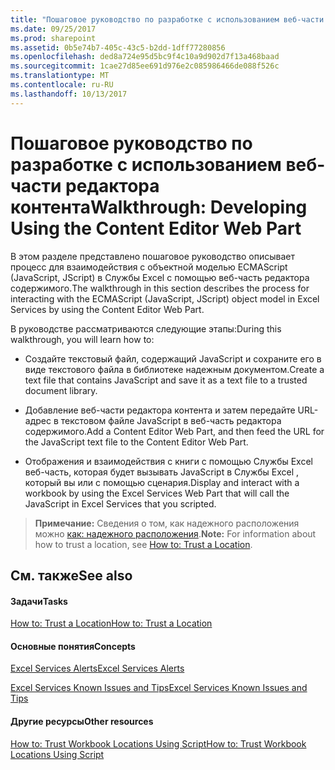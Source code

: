 ```yaml
---
title: "Пошаговое руководство по разработке с использованием веб-части редактора контента"
ms.date: 09/25/2017
ms.prod: sharepoint
ms.assetid: 0b5e74b7-405c-43c5-b2dd-1dff77280856
ms.openlocfilehash: ded8a724e95d5bc9f4c10a9d902d7f13a468baad
ms.sourcegitcommit: 1cae27d85ee691d976e2c085986466de088f526c
ms.translationtype: MT
ms.contentlocale: ru-RU
ms.lasthandoff: 10/13/2017
---
```

# <a name="walkthrough-developing-using-the-content-editor-web-part"></a><span data-ttu-id="d7d20-102">Пошаговое руководство по разработке с использованием веб-части редактора контента</span><span class="sxs-lookup"><span data-stu-id="d7d20-102">Walkthrough: Developing Using the Content Editor Web Part</span></span>

<span data-ttu-id="d7d20-103">В этом разделе представлено пошаговое руководство описывает процесс для взаимодействия с объектной моделью ECMAScript (JavaScript, JScript) в Службы Excel с помощью веб-часть редактора содержимого.</span><span class="sxs-lookup"><span data-stu-id="d7d20-103">The walkthrough in this section describes the process for interacting with the ECMAScript (JavaScript, JScript) object model in Excel Services by using the Content Editor Web Part.</span></span>
  
    
    

<span data-ttu-id="d7d20-104">В руководстве рассматриваются следующие этапы:</span><span class="sxs-lookup"><span data-stu-id="d7d20-104">During this walkthrough, you will learn how to:</span></span>
- <span data-ttu-id="d7d20-105">Создайте текстовый файл, содержащий JavaScript и сохраните его в виде текстового файла в библиотеке надежным документом.</span><span class="sxs-lookup"><span data-stu-id="d7d20-105">Create a text file that contains JavaScript and save it as a text file to a trusted document library.</span></span> 
    
  
- <span data-ttu-id="d7d20-106">Добавление веб-части редактора контента и затем передайте URL-адрес в текстовом файле JavaScript в веб-часть редактора содержимого.</span><span class="sxs-lookup"><span data-stu-id="d7d20-106">Add a Content Editor Web Part, and then feed the URL for the JavaScript text file to the Content Editor Web Part.</span></span>
    
  
- <span data-ttu-id="d7d20-107">Отображения и взаимодействия с книги с помощью Службы Excel веб-часть, которая будет вызывать JavaScript в Службы Excel , который вы или с помощью сценария.</span><span class="sxs-lookup"><span data-stu-id="d7d20-107">Display and interact with a workbook by using the Excel Services Web Part that will call the JavaScript in Excel Services that you scripted.</span></span> 
    
  

> <span data-ttu-id="d7d20-108">**Примечание:** Сведения о том, как надежного расположения можно [как: надежного расположения](how-to-trust-a-location.md).</span><span class="sxs-lookup"><span data-stu-id="d7d20-108">**Note:** For information about how to trust a location, see  [How to: Trust a Location](how-to-trust-a-location.md).</span></span> 
  
    
    


## <a name="see-also"></a><span data-ttu-id="d7d20-109">См. также</span><span class="sxs-lookup"><span data-stu-id="d7d20-109">See also</span></span>


#### <a name="tasks"></a><span data-ttu-id="d7d20-110">Задачи</span><span class="sxs-lookup"><span data-stu-id="d7d20-110">Tasks</span></span>


  
    
    
 [<span data-ttu-id="d7d20-111">How to: Trust a Location</span><span class="sxs-lookup"><span data-stu-id="d7d20-111">How to: Trust a Location</span></span>](how-to-trust-a-location.md)
#### <a name="concepts"></a><span data-ttu-id="d7d20-112">Основные понятия</span><span class="sxs-lookup"><span data-stu-id="d7d20-112">Concepts</span></span>


  
    
    
 [<span data-ttu-id="d7d20-113">Excel Services Alerts</span><span class="sxs-lookup"><span data-stu-id="d7d20-113">Excel Services Alerts</span></span>](excel-services-alerts.md)
  
    
    
 [<span data-ttu-id="d7d20-114">Excel Services Known Issues and Tips</span><span class="sxs-lookup"><span data-stu-id="d7d20-114">Excel Services Known Issues and Tips</span></span>](excel-services-known-issues-and-tips.md)
#### <a name="other-resources"></a><span data-ttu-id="d7d20-115">Другие ресурсы</span><span class="sxs-lookup"><span data-stu-id="d7d20-115">Other resources</span></span>


  
    
    
 [<span data-ttu-id="d7d20-116">How to: Trust Workbook Locations Using Script</span><span class="sxs-lookup"><span data-stu-id="d7d20-116">How to: Trust Workbook Locations Using Script</span></span>](http://msdn.microsoft.com/library/79ab6ced-7a0c-4275-b852-bb246fc6be57%28Office.15%29.aspx)
